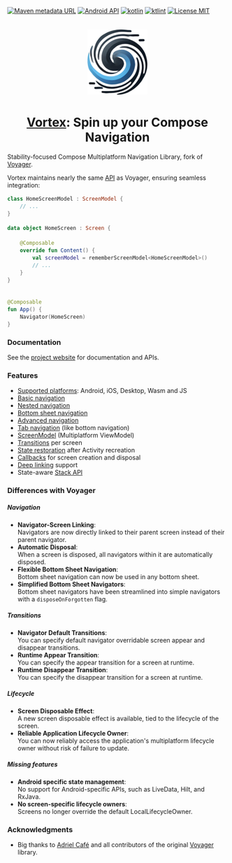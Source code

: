 [![Maven metadata URL](https://img.shields.io/maven-metadata/v?color=blue&metadataUrl=https://s01.oss.sonatype.org/service/local/repo_groups/public/content/cafe/adriel/voyager/voyager-core/maven-metadata.xml&style=for-the-badge)](https://repo.maven.apache.org/maven2/cafe/adriel/voyager/)
[![Android API](https://img.shields.io/badge/api-21%2B-brightgreen.svg?style=for-the-badge)](https://android-arsenal.com/api?level=21)
[![kotlin](https://img.shields.io/github/languages/top/hristogochev/vortex.svg?style=for-the-badge&color=blueviolet)](https://kotlinlang.org/)
[![ktlint](https://img.shields.io/badge/code%20style-%E2%9D%A4-FF4081.svg?style=for-the-badge)](https://ktlint.github.io/)
[![License MIT](https://img.shields.io/github/license/hristogochev/vortex.svg?style=for-the-badge&color=orange)](LICENSE.md)

<div align="center" style="padding-top: 20px;">
    <img height="150" src="docs/img/logo_vortex.png" alt="Logo"/>
    <h1 style="padding-top: 4px;">
        <a href="https://io.github.hristogochev/vortex">Vortex</a>: Spin up your Compose Navigation
    </h1>
</div>

Stability-focused Compose Multiplatform Navigation Library, fork of [Voyager](https://github.com/adrielcafe/voyager).

Vortex maintains nearly the same [API](https://hristogochev.github.io/vortex) as Voyager, ensuring seamless integration:

```kotlin
class HomeScreenModel : ScreenModel {
    // ...
}

data object HomeScreen : Screen {

    @Composable
    override fun Content() {
        val screenModel = rememberScreenModel<HomeScreenModel>()
        // ...
    }
}


@Composable
fun App() {
    Navigator(HomeScreen)
}
```

### Documentation

See the [project website](https://hristogochev.github.io/vortex) for documentation and APIs.

### **Features**

* [Supported platforms](https://hristogochev.github.io/vortex/setup): Android, iOS, Desktop, Wasm and JS
* [Basic navigation](https://hristogochev.github.io/vortex/navigation)
* [Nested navigation](https://hristogochev.github.io/vortex/navigation/nested-navigation)
* [Bottom sheet navigation](https://hristogochev.github.io/vortex/navigation/bottom-sheet-navigation)
* [Advanced navigation](https://hristogochev.github.io/vortex/navigation/advanced-navigation)
* [Tab navigation](https://hristogochev.github.io/vortex/navigation/tab-navigation) (like bottom navigation)
* [ScreenModel](https://hristogochev.github.io/vortex/screenmodel) (Multiplatform ViewModel)
* [Transitions](https://hristogochev.github.io/vortex/transitions) per screen
* [State restoration](https://hristogochev.github.io/vortex/state-restoration) after Activity recreation
* [Callbacks](https://hristogochev.github.io/vortex/lifecycle) for screen creation and disposal
* [Deep linking](https://hristogochev.github.io/vortex/deep-links) support
* State-aware [Stack API](https://hristogochev.github.io/vortex/stack-api)

### Differences with Voyager

##### Navigation

* **Navigator-Screen Linking**:<br>Navigators are now directly linked to their parent screen instead of their parent
  navigator.
* **Automatic Disposal**:<br>When a screen is disposed, all navigators within it are automatically disposed.
* **Flexible Bottom Sheet Navigation**:<br>Bottom sheet navigation can now be used in any bottom sheet.
* **Simplified Bottom Sheet Navigators**:<br> Bottom sheet navigators have been streamlined into simple navigators with
  a `disposeOnForgotten` flag.

##### Transitions

* **Navigator Default Transitions**:<br>You can specify default navigator overridable screen appear and disappear
  transitions.
* **Runtime Appear Transition**:<br>You can specify the appear transition for a screen at runtime.
* **Runtime Disappear Transition**:<br>You can specify the disappear transition for a screen at runtime.

##### Lifecycle

* **Screen Disposable Effect**:<br>A new screen disposable effect is available, tied to the lifecycle of the screen.
* **Reliable Application Lifecycle Owner**:<br>You can now reliably access the application's multiplatform lifecycle
  owner without risk of failure to update.

##### Missing features

* **Android specific state management**:<br>No support for Android-specific APIs, such as LiveData, Hilt, and RxJava.
* **No screen-specific lifecycle owners**:<br>Screens no longer override the default LocalLifecycleOwner.

### Acknowledgments

* Big thanks to [Adriel Café](https://adriel.cafe/) and all contributors of the original [Voyager](https://github.com/adrielcafe/voyager) library.

